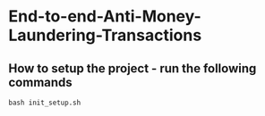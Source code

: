 # End-to-end-Anti-Money-Laundering-Transactions

## How to setup the project - run the following commands

```
bash init_setup.sh
```